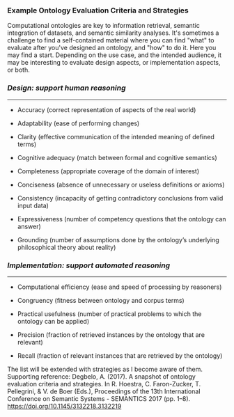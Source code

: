 ### Example Ontology Evaluation Criteria and Strategies

Computational ontologies are key to information retrieval, semantic integration of datasets, and semantic similarity analyses. It's sometimes a challenge to find a self-contained material where you can find "what" to evaluate after you've designed an ontology, and "how" to do it. Here you may find a start. Depending on the use case, and the intended audience, it may be interesting to evaluate design aspects, or implementation aspects, or both. 



### *Design: support human reasoning*
---

* Accuracy (correct representation of aspects of the real world)

* Adaptability (ease of performing changes) 

* Clarity (effective communication of the intended meaning of defined terms)

* Cognitive adequacy (match between formal and cognitive semantics)

* Completeness (appropriate coverage of the domain of interest)

* Conciseness (absence of unnecessary or useless definitions or axioms)

* Consistency (incapacity of getting contradictory conclusions from valid input data)

* Expressiveness (number of competency questions that the ontology can answer)

* Grounding (number of assumptions done by the ontology’s underlying philosophical theory about reality)




### *Implementation: support automated reasoning*
---

* Computational efficiency (ease and speed of processing by reasoners)

* Congruency (fitness between ontology and corpus terms)

* Practical usefulness (number of practical problems to which the ontology can be applied)

* Precision (fraction of retrieved instances by the ontology that are relevant)

* Recall (fraction of relevant instances that are retrieved by the ontology)




The list will be extended with strategies as I become aware of them. Supporting reference: Degbelo, A. (2017). A snapshot of ontology evaluation criteria and strategies. In R. Hoestra, C. Faron-Zucker, T. Pellegrini, & V. de Boer (Eds.), Proceedings of the 13th International Conference on Semantic Systems - SEMANTICS 2017 (pp. 1–8). https://doi.org/10.1145/3132218.3132219


